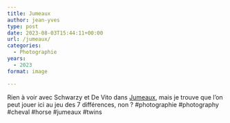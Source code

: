 ```yaml
---
title: Jumeaux
author: jean-yves
type: post
date: 2023-08-03T15:44:11+00:00
url: /jumeaux/
categories:
  - Photographie
years:
  - 2023
format: image

---
```

Rien à voir avec Schwarzy et De Vito dans [Jumeaux](https://www.themoviedb.org/movie/9493-twins), mais je trouve que l’on peut jouer ici au jeu des 7 différences, non ? #photographie #photography #cheval #horse #jumeaux #twins
